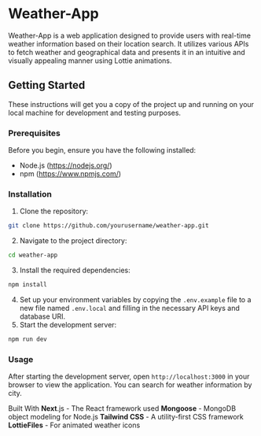 # Weather-App

Weather-App is a web application designed to provide users with real-time weather information based on their location search. It utilizes various APIs to fetch weather and geographical data and presents it in an intuitive and visually appealing manner using Lottie animations.

## Getting Started

These instructions will get you a copy of the project up and running on your local machine for development and testing purposes.

### Prerequisites

Before you begin, ensure you have the following installed:
- Node.js (https://nodejs.org/)
- npm (https://www.npmjs.com/)

### Installation

1. Clone the repository:

```sh
git clone https://github.com/yourusername/weather-app.git
```

2. Navigate to the project directory:

```sh
cd weather-app
```
3. Install the required dependencies:

```sh
npm install
```

4. Set up your environment variables by copying the `.env.example` file to a new file named `.env.local` and filling in the necessary API keys and database URI.
5. Start the development server:

```sh
npm run dev
```
### Usage
After starting the development server, open `http://localhost:3000` in your browser to view the application. You can search for weather information by city.

Built With
**Next**.js - The React framework used
**Mongoose** - MongoDB object modeling for Node.js
**Tailwind CSS** - A utility-first CSS framework
**LottieFiles** - For animated weather icons
